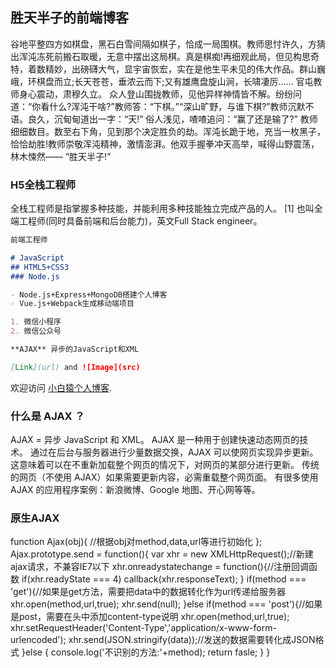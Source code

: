 ## 胜天半子的前端博客

  谷地平整四方如棋盘，黑石白雪间隔如棋子，恰成一局围棋。教师思忖许久，方猜出浑沌冻死前搬石取暖，无意中摆出这局棋。真是棋痴!再细观此局，但见构思奇特，着数精妙，出磅礴大气，显宇宙恢宏，实在是他生平未见的伟大作品。群山巍峨，环棋盘而立;长天苍苍，垂浓云而下;又有雄鹰盘旋山涧，长啸凄厉……
  官屯教师身心震动，肃穆久立。
  众人登山围拢教师，见他异样神情皆不解。纷纷问道：“你看什么?浑沌干啥?”教师答：“下棋。”“深山旷野，与谁下棋?”教师沉默不语。良久，沉甸甸道出一字：“天!”
  俗人浅见，喳喳追问：“赢了还是输了?”
  教师细细数目。数至右下角，见到那个决定胜负的劫。浑沌长跪于地，充当一枚黑子，恰恰劫胜!教师崇敬浑沌精神，激情澎湃。他双手握拳冲天高举，喊得山野震荡，林木悚然——
  “胜天半子!”

### H5全栈工程师

全栈工程师是指掌握多种技能，并能利用多种技能独立完成产品的人。 [1]  也叫全端工程师(同时具备前端和后台能力)，英文Full Stack engineer。

```markdown
前端工程师

# JavaScript
## HTML5+CSS3
### Node.js

- Node.js+Express+MongoDB搭建个人博客
- Vue.js+Webpack生成移动端项目

1. 微信小程序
2. 微信公众号

**AJAX** 异步的JavaScript和XML

[Link](url) and ![Image](src)
```

欢迎访问 [小白猿个人博客](http://www.luggang.com).

### 什么是 AJAX ？

AJAX = 异步 JavaScript 和 XML。
AJAX 是一种用于创建快速动态网页的技术。
通过在后台与服务器进行少量数据交换，AJAX 可以使网页实现异步更新。这意味着可以在不重新加载整个网页的情况下，对网页的某部分进行更新。
传统的网页（不使用 AJAX）如果需要更新内容，必需重载整个网页面。
有很多使用 AJAX 的应用程序案例：新浪微博、Google 地图、开心网等等。

### 原生AJAX

function Ajax(obj){
  //根据obj对method,data,url等进行初始化
};
Ajax.prototype.send = function(){
  var xhr = new XMLHttpRequest();//新建ajax请求，不兼容IE7以下
  xhr.onreadystatechange = function(){//注册回调函数
    if(xhr.readyState === 4)
      callback(xhr.responseText);
  }
  if(method === 'get'){//如果是get方法，需要把data中的数据转化作为url传递给服务器
    xhr.open(method,url,true);
    xhr.send(null);
  }else if(method === 'post'){//如果是post，需要在头中添加content-type说明
      xhr.open(method,url,true);
      xhr.setRequestHeader('Content-Type','application/x-www-form-urlencoded');
      xhr.send(JSON.stringify(data));//发送的数据需要转化成JSON格式
  }else {
    console.log('不识别的方法:'+method);
    return fasle;
  }
}


